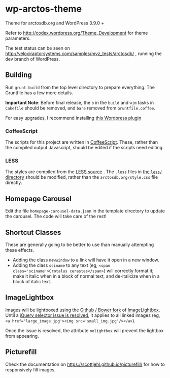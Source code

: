 wp-arctos-theme
===============

Theme for arctosdb.org and WordPress 3.9.0 +

Refer to http://codex.wordpress.org/Theme_Development for theme parameters.

The test status can be seen on http://velociraptorsystems.com/samples/mvz_tests/arctosdb/ , running the dev branch of WordPress.

## Building

Run `grunt build` from the top level directory to prepare everything. The Gruntfile has a few more details.

**Important Note**: Before final release, the `b` in the `build` and `wjm` tasks in `Cakefile` should be removed, and `bare` removed from `Gruntfile.coffee`.

For easy upgrades, I recommend installing [this Wordpress plugin](https://wordpress.org/plugins/easy-theme-and-plugin-upgrades/)

### CoffeeScript

The scripts for this project are written in [CoffeeScript](http://coffeescript.org/). These, rather than the compiled output Javascript, should be edited if the scripts need editing.

### LESS

The styles are compiled from the [LESS source](http://lesscss.org/features/#features-overview-feature) . The `.less` files in [the `less/` directory](less/) should be modified, rather than the `arctosdb.org/style.css` file directly.

## Homepage Carousel

Edit the file `homepage-carousel-data.json` in the template directory to update the carousel. The code will take care of the rest!

## Shortcut Classes

These are generally going to be better to use than manually attempting these effects.

- Adding the class `newwindow` to a link will have it open in a new window.
- Adding the class `sciname` to any text (eg, `<span class='sciname'>Crotalus cerastes</span>`) will correctly format it; make it italic when in a block of normal text, and de-italicize when in a block of italic text.



## ImageLightbox

Images will be lightboxed using the [Github / Bower fork](https://github.com/victorhaggqvist/touch-imagelightbox) of [ImageLightbox](http://osvaldas.info/image-lightbox-responsive-touch-friendly). Until a [jQuery selector issue is resolved](https://github.com/victorhaggqvist/touch-imagelightbox/issues/1), it applies to all linked images (eg, `<a href='large_image.jpg'><img src='small_img.jpg'/></a>`).

Once the issue is resolved, the attribute `nolightbox` will prevent the lightbox from appearing.

## Picturefill

Check the documentation on https://scottjehl.github.io/picturefill/ for how to responsively fill images.
